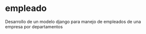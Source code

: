 # empleado
Desarrollo de un modelo django para manejo de empleados de una empresa por departamentos
